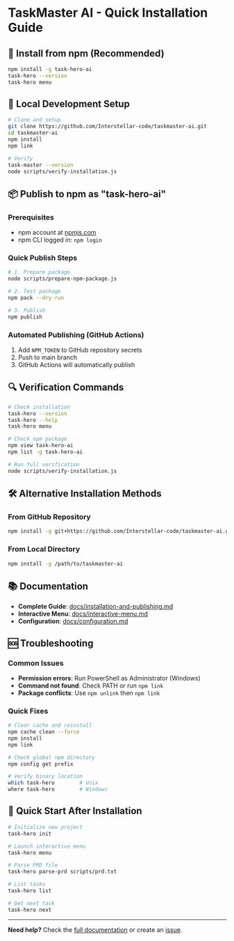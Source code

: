 # TaskMaster AI - Quick Installation Guide

## 🚀 Install from npm (Recommended)

```bash
npm install -g task-hero-ai
task-hero --version
task-hero menu
```

## 🔧 Local Development Setup

```bash
# Clone and setup
git clone https://github.com/Interstellar-code/taskmaster-ai.git
cd taskmaster-ai
npm install
npm link

# Verify
task-master --version
node scripts/verify-installation.js
```

## 📦 Publish to npm as "task-hero-ai"

### Prerequisites

- npm account at [npmjs.com](https://www.npmjs.com/)
- npm CLI logged in: `npm login`

### Quick Publish Steps

```bash
# 1. Prepare package
node scripts/prepare-npm-package.js

# 2. Test package
npm pack --dry-run

# 3. Publish
npm publish
```

### Automated Publishing (GitHub Actions)

1. Add `NPM_TOKEN` to GitHub repository secrets
2. Push to main branch
3. GitHub Actions will automatically publish

## 🔍 Verification Commands

```bash
# Check installation
task-hero --version
task-hero --help
task-hero menu

# Check npm package
npm view task-hero-ai
npm list -g task-hero-ai

# Run full verification
node scripts/verify-installation.js
```

## 🛠️ Alternative Installation Methods

### From GitHub Repository

```bash
npm install -g git+https://github.com/Interstellar-code/taskmaster-ai.git
```

### From Local Directory

```bash
npm install -g /path/to/taskmaster-ai
```

## 📚 Documentation

- **Complete Guide**: [docs/installation-and-publishing.md](docs/installation-and-publishing.md)
- **Interactive Menu**: [docs/interactive-menu.md](docs/interactive-menu.md)
- **Configuration**: [docs/configuration.md](docs/configuration.md)

## 🆘 Troubleshooting

### Common Issues

- **Permission errors**: Run PowerShell as Administrator (Windows)
- **Command not found**: Check PATH or run `npm link`
- **Package conflicts**: Use `npm unlink` then `npm link`

### Quick Fixes

```bash
# Clear cache and reinstall
npm cache clean --force
npm install
npm link

# Check global npm directory
npm config get prefix

# Verify binary location
which task-hero        # Unix
where task-hero        # Windows
```

## 🎯 Quick Start After Installation

```bash
# Initialize new project
task-hero init

# Launch interactive menu
task-hero menu

# Parse PRD file
task-hero parse-prd scripts/prd.txt

# List tasks
task-hero list

# Get next task
task-hero next
```

---

**Need help?** Check the [full documentation](docs/installation-and-publishing.md) or create an [issue](https://github.com/Interstellar-code/taskmaster-ai/issues).

